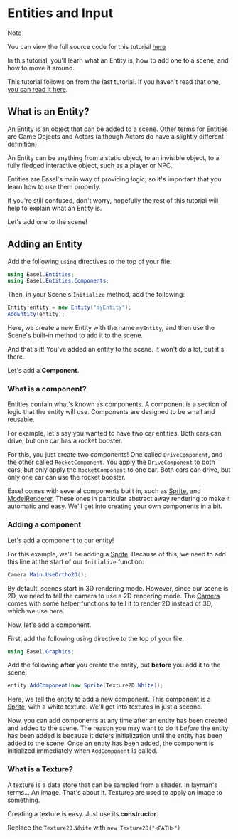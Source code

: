 # Entities and Input
> [!Note]
> You can view the full source code for this tutorial [here]()

In this tutorial, you'll learn what an Entity is, how to add one to a scene, and how to move it around.

This tutorial follows on from the last tutorial. If you haven't read that one, [you can read it here](1-getting-started.md).

## What is an Entity?
An Entity is an object that can be added to a scene. Other terms for Entities are Game Objects and Actors (although Actors do have a slightly different definition).

An Entity can be anything from a static object, to an invisible object, to a fully fledged interactive object, such as a player or NPC.

Entities are Easel's main way of providing logic, so it's important that you learn how to use them properly.

If you're still confused, don't worry, hopefully the rest of this tutorial will help to explain what an Entity is.

Let's add one to the scene!

## Adding an Entity
Add the following `using` directives to the top of your file:
```cs
using Easel.Entities;
using Easel.Entities.Components;
```

Then, in your Scene's `Initialize` method, add the following:

```cs
Entity entity = new Entity("myEntity");
AddEntity(entity);
```

Here, we create a new Entity with the name `myEntity`, and then use the Scene's built-in method to add it to the scene.

And that's it! You've added an entity to the scene. It won't do a lot, but it's there.

Let's add a **Component**.

### What is a component?
Entities contain what's known as components. A component is a section of logic that the entity will use. Components are designed to be small and reusable.

For example, let's say you wanted to have two car entities. Both cars can drive, but one car has a rocket booster.

For this, you just create two components! One called `DriveComponent`, and the other called `RocketComponent`. You apply the `DriveComponent` to both cars, but only apply the `RocketComponent` to one car. Both cars can drive, but only one car can use the rocket booster.

Easel comes with several components built in, such as [Sprite](xref:Easel.Entities.Components.Sprite), and [ModelRenderer](xref:Easel.Entities.Components.ModelRenderer). These ones in particular abstract away rendering to make it automatic and easy. We'll get into creating your own components in a bit.

### Adding a component
Let's add a component to our entity!

For this example, we'll be adding a [Sprite](xref:Easel.Entities.Components.Sprite). Because of this, we need to add this line at the start of our `Initialize` function:

```cs
Camera.Main.UseOrtho2D();
```

By default, scenes start in 3D rendering mode. However, since our scene is 2D, we need to tell the camera to use a 2D rendering mode. The [Camera](xref:Easel.Entities.Camera) comes with some helper functions to tell it to render 2D instead of 3D, which we use here.

Now, let's add a component.

First, add the following using directive to the top of your file:
```cs
using Easel.Graphics;
```

Add the following **after** you create the entity, but **before** you add it to the scene:

```cs
entity.AddComponent(new Sprite(Texture2D.White));
```

Here, we tell the entity to add a new component. This component is a [Sprite](xref:Easel.Entities.Components.Sprite), with a white texture. We'll get into textures in just a second.

Now, you can add components at any time after an entity has been created and added to the scene. The reason you may want to do it *before* the entity has been added is because it defers initialization until the entity has been added to the scene. Once an entity has been added, the component is initialized immediately when `AddComponent` is called.

### What is a Texture?
A texture is a data store that can be sampled from a shader. In layman's terms... An image. That's about it. Textures are used to apply an image to something.

Creating a texture is easy. Just use its **constructor**.

Replace the `Texture2D.White` with `new Texture2D("<PATH>")`